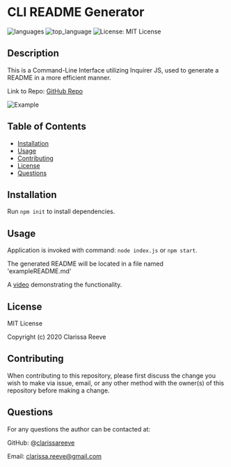 # CLI README Generator

![languages](https://img.shields.io/github/languages/count/clarissareeve/README_Generator) ![top_language](https://img.shields.io/github/languages/top/clarissareeve/README_Generator) ![License: MIT License](https://img.shields.io/badge/License-MIT%20License-blue.svg)

## Description

This is a Command-Line Interface utilizing Inquirer JS, used to generate a README in a more efficient manner.

Link to Repo: [GitHub Repo](https://github.com/clarissareeve/README_Generator)

![Example](assets/Example.gif)

## Table of Contents

* [Installation](#installation)
* [Usage](#usage)
* [Contributing](#contributing)
* [License](#license)
* [Questions](#questions)

## Installation

Run `npm init` to install dependencies.

## Usage

Application is invoked with command: `node index.js` or `npm start`.

The generated README will be located in a file named 'exampleREADME.md'

A [video](https://drive.google.com/file/d/1y1q5u8KCXu8cWet2M5Qk1UXe21v2ePDK/view?usp=sharing) demonstrating the functionality.

## License

MIT License

Copyright (c) 2020 Clarissa Reeve

## Contributing

When contributing to this repository, please first discuss the change you wish to make via issue, email, or any other method with the owner(s) of this repository before making a change.

## Questions

For any questions the author can be contacted at:

GitHub: @[clarissareeve](https://github.com/clarissareeve)

Email: clarissa.reeve@gmail.com

